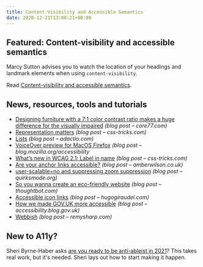 ```yaml
---
title: Content-Visibility and Accessible Semantics
date: 2020-12-21T13:00:21+00:00
---
```


## Featured: Content-visibility and accessible semantics

Marcy Sutton advises you to watch the location of your headings and landmark elements when using `content-visibility`.

Read [Content-visibility and accessible semantics](https://marcysutton.com/content-visibility-accessible-semantics).

## News, resources, tools and tutorials

- [Designing furniture with a 7:1 color contrast ratio makes a huge difference for the visually impaired](https://www.core77.com/posts/103624/Designing-Furniture-With-a-71-Color-Contrast-Ratio-Makes-a-Huge-Difference-for-the-Visually-Impaired) *(blog post – core77.com)*
- [Representation matters](https://css-tricks.com/representation-matters/) *(blog post – css-tricks.com)*
- [Lists](https://adactio.com/journal/17690) *(blog post – adactio.com)*
- [VoiceOver preview for MacOS Firefox](https://blog.mozilla.org/accessibility/voiceover-preview-for-macos-firefox/) *(blog post – blog.mozilla.org/accessibility*
- [What’s new in WCAG 2.1: Label in name](https://css-tricks.com/whats-new-in-wcag-2-1-label-in-name/) *(blog post – css-tricks.com)*
- [Are your anchor links accessible?](https://amberwilson.co.uk/blog/are-your-anchor-links-accessible/) *(blog post – amberwilson.co.uk)*
- [user-scalable=no and suppressing zoom suppression](https://www.quirksmode.org/blog/archives/2020/12/userscalableno.html) *(blog post – quirksmode.org)*
- [So you wanna create an eco-friendly website](https://thoughtbot.com/blog/so-you-wanna-create-an-eco-friendly-website) *(blog post – thoughtbot.com)*
- [Accessible icon links](https://hugogiraudel.com/2020/12/10/accessible-icon-links/) *(blog post – hugogiraudel.com)*
- [How we made GOV.UK more accessible](https://accessibility.blog.gov.uk/2020/12/17/how-we-made-gov-uk-more-accessible/) *(blog post – accessibility.blog.gov.uk)*
- [Webbish](https://remysharp.com/2020/12/17/webbish) *(blog post – remysharp.com)*

## New to A11y?

Sheri Byrne-Haber asks [are you ready to be anti-ableist in 2021](https://sheribyrnehaber.com/are-you-ready-to-be-anti-ableist-in-2021/)? This takes real work, but it's needed. Sheri lays out how to start making it happen.
